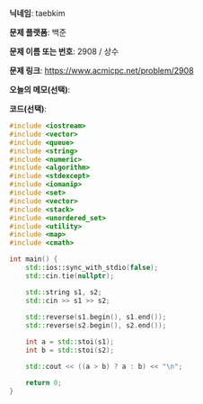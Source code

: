 **닉네임**: taebkim

**문제 플랫폼**: 백준

**문제 이름 또는 번호**: 2908 / 상수

**문제 링크**: https://www.acmicpc.net/problem/2908

**오늘의 메모(선택)**: 

**코드(선택)**:

```c++
#include <iostream>
#include <vector>
#include <queue>
#include <string>
#include <numeric>
#include <algorithm>
#include <stdexcept>
#include <iomanip>
#include <set>
#include <vector>
#include <stack>
#include <unordered_set>
#include <utility>
#include <map>
#include <cmath>

int main() {
    std::ios::sync_with_stdio(false);
    std::cin.tie(nullptr);

    std::string s1, s2;
    std::cin >> s1 >> s2;
    
    std::reverse(s1.begin(), s1.end());
    std::reverse(s2.begin(), s2.end());

    int a = std::stoi(s1);
    int b = std::stoi(s2);

    std::cout << ((a > b) ? a : b) << "\n";

    return 0;
}
```